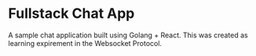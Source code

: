 # Fullstack Chat App
A sample chat application built using Golang + React. This was created as learning expirement in the Websocket Protocol.
